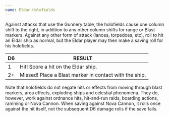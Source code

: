 ```yaml
---
name: Eldar Holofields
---
```

Against attacks that use the Gunnery table, the holofields cause one column shift to the right, in addition to any other column shifts for range or Blast markers. Against any other form of attack (lances, torpedoes, etc), roll to hit an Eldar ship as normal, but the Eldar player may then make a saving roll for his holofields.

|D6 | RESULT|
--- | ---
|1|Hit! Score a hit on the Eldar ship.|
|2+|Missed! Place a Blast marker in contact with the ship.|

Note that holofields do not negate hits or effects from moving through blast markers, area effects, exploding ships and celestial phenomena. They do, however, work against ordnance hits, hit-and-run raids, boarding actions, ramming or Nova Cannon. When saving against Nova Cannon, it rolls once against the hit itself, not the subsequent D6 damage rolls if the save fails.